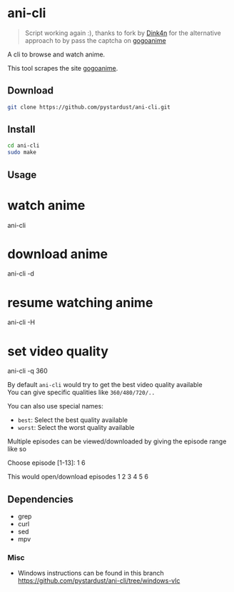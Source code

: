 # ani-cli

> Script working again :), thanks to fork by
> [Dink4n](https://github.com/Dink4n/ani-cli) for the alternative approach to
> by pass the captcha on [gogoanime](https://gogoanime.vc)

A cli to browse and watch anime.

This tool scrapes the site [gogoanime](https://gogoanime.pe).

## Download

```bash
git clone https://github.com/pystardust/ani-cli.git
```

## Install

```bash
cd ani-cli
sudo make
```

## Usage

  # watch anime
  ani-cli <query>

  # download anime
  ani-cli -d <query>

  # resume watching anime
  ani-cli -H

  # set video quality
  ani-cli -q 360

By default `ani-cli` would try to get the best video quality available  
You can give specific qualities like `360/480/720/..`

You can also use special names:

* `best`: Select the best quality available
* `worst`: Select the worst quality available

Multiple episodes can be viewed/downloaded by giving the episode range like so

  Choose episode [1-13]: 1 6

This would open/download episodes 1 2 3 4 5 6

## Dependencies

* grep
* curl
* sed
* mpv

### Misc

- Windows instructions can be found in this branch https://github.com/pystardust/ani-cli/tree/windows-vlc
